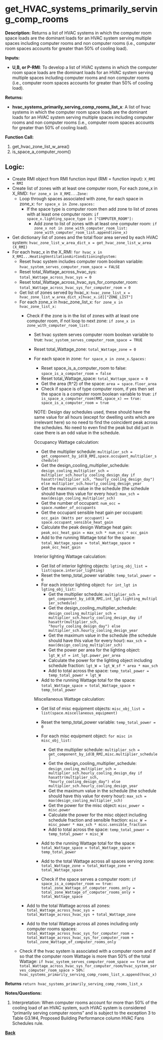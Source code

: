 # get_HVAC_systems_primarily_serving_comp_rooms  

**Description:** Returns a list of HVAC systems in which the computer room space loads are the dominant loads for an HVAC system serving multiple spaces including computer rooms and non computer rooms (i.e., computer room spaces accounts for greater than 50% of cooling load).  

**Inputs:**  
- **U,B, or P-RMI**: To develop a list of HVAC systems in which the computer room space loads are the dominant loads for an HVAC system serving multiple spaces including computer rooms and non computer rooms (i.e., computer room spaces accounts for greater than 50% of cooling load). 

**Returns:**  
- **hvac_systems_primarily_serving_comp_rooms_list_x**: A list of hvac systems in which the computer room space loads are the dominant loads for an HVAC system serving multiple spaces including computer rooms and non computer rooms (i.e., computer room spaces accounts for greater than 50% of cooling load). 
 
**Function Call:**  

1. get_hvac_zone_list_w_area()   
2. is_space_a_computer_room()  

## Logic:   
- Create RMI object from RMI function input (RMI = function input): `X_RMI = RMI` 
- Create list of zones with at least one computer room, For each zone_x in X_RMD: `for zone_x in X_RMI...Zone:`  
  - Loop through spaces associated with zone, for each space in zone_x: `for space_x in Zone.spaces:`  
    - If the space type is computer room then add zone to list of zones with at least one computer room: `if space_x.lighting_space_type in ["COMPUTER_ROOM"]:`  
      - Add zone to list of zones with at least one computer room: `if zone_x not in zone_with_computer_room_list: zone_with_computer_room_list.append(zone_x)`  
- Get dictionary list of zones and the total floor area served by each HVAC system: `hvac_zone_list_w_area_dict_x = get_hvac_zone_list_w_area (X_RMI)`
- For each hvac_x in the X_RMI: `for hvac_x in X_RMI...HeatingVentilationAirConditioningSystem:`
    - Reset hvac system includes computer room boolean variable: `hvac_system_serves_computer_room_space = FALSE` 
    - Reset total_Wattage_across_hvac_sys: `total_Wattage_across_hvac_sys = 0`  
    - Reset total_Wattage_across_hvac_sys_for_computer_room: `total_Wattage_across_hvac_sys_for_computer_room = 0`  
    - Get list of zones served by hvac_x: `hvac_zone_list_x = hvac_zone_list_w_area_dict_x[hvac_x.id]["ZONE_LIST"]`  
    - For each zone_x in hvac_zone_list_x: `for zone_x in hvac_zone_list_x:`
        - Check if the zone is in the list of zones with at least one computer room, if not loop to next zone: `if zone_x in zone_with_computer_room_list:`  
            - Set hvac system serves computer room boolean variable to true: `hvac_system_serves_computer_room_space = TRUE`  
            - Reset total_Wattage_zone: `total_Wattage_zone = 0`  
            - For each space in zone: `for space_x in zone_x.Spaces:`        
                - Reset space_is_a_computer_room to false: `space_is_a_computer_room = false`  
                - Reset total_Wattage_space: `total_Wattage_space = 0`  
                - Get the area (ft^2) of the space: `area = space.floor_area`  
                - Check if space is of type computer room, if yes then set the space is a computer room boolean variable to true: `if is_space_a_computer_room(RMI,space_x) == true: space_is_a_computer_room = true`  
                
                NOTE: Design day schedules used, these should have the same value for all hours (except for dwelling units which are irrelevant here) so no need to find the coincident peak across the schedules. No need to even find the peak but did just in case there is an odd value in the schedule.

                Occupancy Wattage calculation: 
                - Get the multiplier schedule: `multiplier_sch = get_component_by_id(B_RMI,space.occupant_multiplier_schedule)`    
                - Get the design_cooling_multiplier_schedule: `design_cooling_multiplier_sch = multiplier_sch.hourly_cooling_design_day if hasattr(multiplier_sch, "hourly_cooling_design_day") else multiplier_sch.hourly_cooling_design_year`  
                - Get the maximum value in the schedule (the schedule should have this value for every hour): `max_sch = max(design_cooling_multiplier_sch)`  
                - Get the number of occupant: `num_occ = space.number_of_occupants`  
                - Get the occupant sensible heat gain per occupant: `occ_gain (Watts per occupant) = space.occupant_sensible_heat_gain`  
                - Calculate the peak design Wattage heat gain: `peak_occ_heat_gain = max_sch * num_occ * occ_gain`  
                - Add to the running Wattage total for the space: `total_Wattage_space = total_Wattage_space + peak_occ_heat_gain`  
                    
                Interior lighting Wattage calculation: 
                - Get list of interior lighting objects: `lgting_obj_list = list(space.interior_lighting)`   
                - Reset the temp_total_power variable: `temp_total_power = 0`  
                - For each interior lighting object: `for int_lgt in lgting_obj_list:`  
                    - Get the multiplier schedule: `multiplier_sch = get_component_by_id(B_RMI,int_lgt.lighting_multiplier_schedule)`  
                    - Get the design_cooling_multiplier_schedule: `design_cooling_multiplier_sch = multiplier_sch.hourly_cooling_design_day if hasattr(multiplier_sch, "hourly_cooling_design_day") else multiplier_sch.hourly_cooling_design_year`    
                    - Get the maximum value in the schedule (the schedule should have this value for every hour): `max_sch = max(design_cooling_multiplier_sch)`  
                    - Get the power per area for the lighting object: `lgt_W_sf = int_lgt.power_per_area`  
                    - Calculate the power for the lighting object including schedule fraction: `lgt_W = lgt_W_sf * area * max_sch `  
                    - Add to total across the space: `temp_total_power = temp_total_power + lgt_W`  
                - Add to the running Wattage total for the space: `total_Wattage_space = total_Wattage_space + temp_total_power`  
                    
                Miscellaneous Wattage calculation:  
                - Get list of misc equipment objects: `misc_obj_list = list(space.miscellaneous_equipment)`        
                - Reset the temp_total_power variable: `temp_total_power = 0`                  
                - For each misc equipment object: `for misc in misc_obj_list:`  
                    - Get the multiplier schedule: `multiplier_sch = get_component_by_id(B_RMI,misc.multiplier_schedule)`  
                    - Get the design_cooling_multiplier_schedule: `design_cooling_multiplier_sch = multiplier_sch.hourly_cooling_design_day if hasattr(multiplier_sch, "hourly_cooling_design_day") else multiplier_sch.hourly_cooling_design_year`    
                    - Get the maximum value in the schedule (the schedule should have this value for every hour): `max_sch = max(design_cooling_multiplier_sch)`  
                    - Get the power for the misc object: `misc_power = misc.power`  
                    - Calculate the power for the misc object including schedule fraction and sensible fraction: `misc_W = misc_power * max_sch * misc.sensible_fraction `  
                    - Add to total across the space: `temp_total_power = temp_total_power + misc_W`  
                - Add to the running Wattage total for the space: `total_Wattage_space = total_Wattage_space + temp_total_power`  
            
                - Add to the total Wattage across all spaces serving zone: `total_Wattage_zone = total_Wattage_zone + total_Wattage_space`    
                - Check if the space serves a computer room: `if space_is_a_computer_room == true: total_zone_Wattage_of_computer_rooms_only = total_zone_Wattage_of_computer_rooms_only + total_Wattage_space`                     
        
        - Add to the total Wattage across all zones: `total_Wattage_across_hvac_sys = total_Wattage_across_hvac_sys + total_Wattage_zone`  
        - Add to the total Wattage across all zones including only computer rooms spaces: `total_Wattage_across_hvac_sys_for_computer_room = total_Wattage_across_hvac_sys_for_computer_room + total_zone_Wattage_of_computer_rooms_only`  
    - Check if the hvac system is associated with a computer room and if so that the computer room Wattage is more than 50% of the total Wattage: `if hvac_system_serves_computer_room_space == true and total_Wattage_across_hvac_sys_for_computer_room/hvac_system_serves_computer_room_space > 50%:         hvac_systems_primarily_serving_comp_rooms_list_x.append(hvac_x)`          

**Returns** `return hvac_systems_primarily_serving_comp_rooms_list_x`

**Notes/Questions:**   
1. Interpretation: When computer rooms account for more than 50% of the cooling load of an HVAC system, such HVAC system is considered “primarily serving computer rooms” and is subject to the exception 3 to Table G3.1#4, Proposed Building Performance column HVAC Fans Schedules rule. 


**[Back](../_toc.md)**

